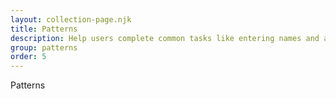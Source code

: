 ```yaml
---
layout: collection-page.njk
title: Patterns
description: Help users complete common tasks like entering names and addresses, filling in forms and creating accounts.
group: patterns
order: 5
---
```


Patterns
